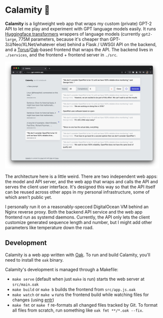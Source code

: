 # Calamity 🌋

**Calamity** is a lightweight web app that wraps my custom (private) GPT-2 API to let me play and experiment with GPT language models easily. It runs [Huggingface transformers](https://huggingface.co/gpt2) wrappers of language models (currently `gpt2-large`, 775M parameters, because it's cheaper than GPT-3/J/Neo/XLNet/whatever else) behind a Flask / UWSGI API on the backend, and a [Torus](https://github.com/thesephist/torus)/[Oak](https://oaklang.org)-based frontend that wraps the API. The backend lives in `./services`, and the frontend + frontend server in `./src`.

![Calamity running in a browser](assets/screenshot.png)

The architecture here is a little weird. There are two independent web apps: the model and API server, and the web app that wraps and calls the API and serves the client user interface. It's designed this way so that the API itself can be reused across other apps in my personal infrastructure, some of which aren't public yet.

I personally run it on a reasonably-specced DigitalOcean VM behind an Nginx reverse proxy. Both the backend API service and the web app frontend run as systemd daemons. Currently, the API only lets the client customize generated sequence length and number, but I might add other parameters like temperature down the road.

## Development

Calamity is a web app written with [Oak](https://oaklang.org). To run and build Calamity, you'll need to install the `oak` binary.

Calamity's development is managed through a Makefile:

- `make serve` (default when just `make` is run) starts the web server at `src/main.oak`
- `make build` or `make b` builds the frontend from `src/app.js.oak`
- `make watch` or `make w` runs the frontend build while watching files for changes (using [entr](http://eradman.com/entrproject/))
- `make fmt` or `make f` re-formats all changed files tracked by Git. To format all files from scratch, run something like `oak fmt **/*.oak --fix`.
